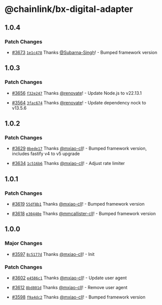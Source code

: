 # @chainlink/bx-digital-adapter

## 1.0.4

### Patch Changes

- [#3673](https://github.com/smartcontractkit/external-adapters-js/pull/3673) [`1e1c478`](https://github.com/smartcontractkit/external-adapters-js/commit/1e1c4785e78eeeda775b6a7630594498f60ad9bf) Thanks [@Subarna-Singh](https://github.com/Subarna-Singh)! - Bumped framework version

## 1.0.3

### Patch Changes

- [#3656](https://github.com/smartcontractkit/external-adapters-js/pull/3656) [`f32e247`](https://github.com/smartcontractkit/external-adapters-js/commit/f32e2477bcc37a8e37b73676616c8d9e5dce9a45) Thanks [@renovate](https://github.com/apps/renovate)! - Update Node.js to v22.13.1

- [#3564](https://github.com/smartcontractkit/external-adapters-js/pull/3564) [`3fac674`](https://github.com/smartcontractkit/external-adapters-js/commit/3fac674cfeb93f73009959ba2ea0fbf342c3c66d) Thanks [@renovate](https://github.com/apps/renovate)! - Update dependency nock to v13.5.6

## 1.0.2

### Patch Changes

- [#3629](https://github.com/smartcontractkit/external-adapters-js/pull/3629) [`0bede17`](https://github.com/smartcontractkit/external-adapters-js/commit/0bede1726a01a0fc4c5831be521b974dfac79234) Thanks [@mxiao-cll](https://github.com/mxiao-cll)! - Bumped framework version, includes fastify v4 to v5 upgrade

- [#3634](https://github.com/smartcontractkit/external-adapters-js/pull/3634) [`1c516b6`](https://github.com/smartcontractkit/external-adapters-js/commit/1c516b6b6609c037c607346c8ab156694564ea3e) Thanks [@mxiao-cll](https://github.com/mxiao-cll)! - Adjust rate limiter

## 1.0.1

### Patch Changes

- [#3619](https://github.com/smartcontractkit/external-adapters-js/pull/3619) [`55df8b1`](https://github.com/smartcontractkit/external-adapters-js/commit/55df8b1867403001c5bb11339bb2244e6c219c3f) Thanks [@mxiao-cll](https://github.com/mxiao-cll)! - Bumped framework version

- [#3618](https://github.com/smartcontractkit/external-adapters-js/pull/3618) [`e30440e`](https://github.com/smartcontractkit/external-adapters-js/commit/e30440e20f06c72eb701ac539692815e77978a73) Thanks [@mmcallister-cll](https://github.com/mmcallister-cll)! - Bumped framework version

## 1.0.0

### Major Changes

- [#3597](https://github.com/smartcontractkit/external-adapters-js/pull/3597) [`8c5177d`](https://github.com/smartcontractkit/external-adapters-js/commit/8c5177dddb1b99534940de0a083ac1dcedb557b1) Thanks [@mxiao-cll](https://github.com/mxiao-cll)! - Init

### Patch Changes

- [#3602](https://github.com/smartcontractkit/external-adapters-js/pull/3602) [`e4586c1`](https://github.com/smartcontractkit/external-adapters-js/commit/e4586c17bc03321d776e93068ebbc90b81f4a098) Thanks [@mxiao-cll](https://github.com/mxiao-cll)! - Update user agent

- [#3612](https://github.com/smartcontractkit/external-adapters-js/pull/3612) [`8bd801d`](https://github.com/smartcontractkit/external-adapters-js/commit/8bd801daca510bd92089c8dd734672cf7268a2f2) Thanks [@mxiao-cll](https://github.com/mxiao-cll)! - Remove user agent

- [#3598](https://github.com/smartcontractkit/external-adapters-js/pull/3598) [`f9a4dc2`](https://github.com/smartcontractkit/external-adapters-js/commit/f9a4dc24e77f1f5b5e967b5f2d03eb58c15ef9b2) Thanks [@mxiao-cll](https://github.com/mxiao-cll)! - Bumped framework version

